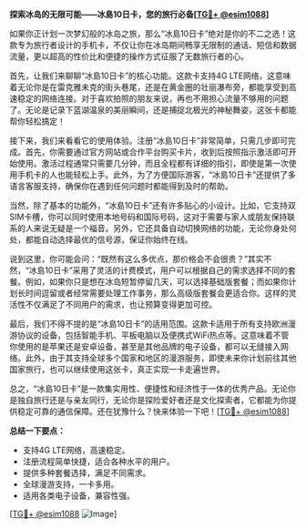 **探索冰岛的无限可能——冰島10日卡，您的旅行必备[[TG💪+ @esim1088](https://t.me/s/esim1088)]**

如果你正计划一次梦幻般的冰岛之旅，那么“冰島10日卡”绝对是你的不二之选！这款专为旅行者设计的手机卡，不仅让你在冰岛期间畅享无限制的通话、短信和数据流量，更以超高的性价比和便捷的操作方式征服了无数旅行者的心。

首先，让我们来聊聊“冰島10日卡”的核心功能。这款卡支持4G LTE网络，这意味着无论你是在雷克雅未克的街头巷尾，还是在黄金圈的壮丽瀑布旁，都能享受到高速稳定的网络连接。对于喜欢拍照的朋友来说，再也不用担心流量不够用的问题了。无论是记录下蓝湖温泉的美丽瞬间，还是捕捉北极光的神秘舞姿，这张卡都能帮你轻松搞定！

接下来，我们来看看它的使用体验。注册“冰島10日卡”非常简单，只需几步即可完成。首先，你需要通过官方网站或合作平台购买卡片，收到后按照指示激活即可开始使用。激活过程通常只需要几分钟，而且全程都有详细的指引，即使是第一次使用手机卡的人也能轻松上手。此外，为了方便国际游客，“冰島10日卡”还提供了多语言客服支持，确保你在遇到任何问题时都能得到及时的帮助。

当然，除了基本的功能外，“冰島10日卡”还有许多贴心的小设计。比如，它支持双SIM卡槽，你可以同时使用本地号码和国际号码，这对于需要与家人或朋友保持联系的人来说无疑是一个福音。另外，它还具备自动切换网络的功能，无论你身处何处，都能自动选择最优的信号源，保证你始终在线。

说到这里，你可能会问：“既然有这么多优点，那价格会不会很贵？”其实不然，“冰島10日卡”采用了灵活的计费模式，用户可以根据自己的需求选择不同的套餐。例如，如果你只是想在冰岛短暂停留几天，可以选择基础版套餐；而如果你计划长时间逗留或者经常需要处理工作事务，那么高级版套餐会更适合你。这样的灵活性不仅满足了不同用户的需求，也让预算变得更加可控。

最后，我们不得不提的是“冰島10日卡”的适用范围。这款卡适用于所有支持欧洲漫游协议的设备，包括智能手机、平板电脑以及便携式WiFi热点等。这意味着不管你使用的是苹果还是安卓设备，甚至是其他品牌的电子设备，都可以无缝接入网络。此外，由于其支持全球多个国家和地区的漫游服务，即使未来你计划前往其他国家旅行，也可以继续使用这张卡，真正实现一卡走遍世界。

总之，“冰島10日卡”是一款集实用性、便捷性和经济性于一体的优秀产品。无论你是独自旅行还是与亲友同行，无论你是探险爱好者还是文化探索者，它都能为你提供稳定可靠的通信保障。还在犹豫什么？快来体验一下吧！[[TG💪+ @esim1088](https://t.me/s/esim1088)]

**总结一下要点：**
- 支持4G LTE网络，高速稳定。
- 注册流程简单快捷，适合各种水平的用户。
- 提供多种套餐选择，满足不同需求。
- 全球漫游支持，一卡多用。
- 适用各类电子设备，兼容性强。

[[TG💪+ @esim1088](https://t.me/s/esim1088) ![Image](https://i.postimg.cc/4NQfJmqS/Snipaste-2025-05-13-00-14-12.png)]